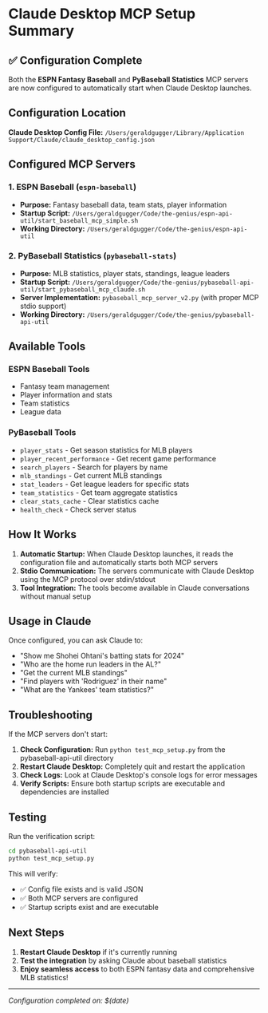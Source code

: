 # Claude Desktop MCP Setup Summary

## ✅ Configuration Complete

Both the **ESPN Fantasy Baseball** and **PyBaseball Statistics** MCP servers are now configured to automatically start when Claude Desktop launches.

## Configuration Location

**Claude Desktop Config File:** `/Users/geraldgugger/Library/Application Support/Claude/claude_desktop_config.json`

## Configured MCP Servers

### 1. ESPN Baseball (`espn-baseball`)
- **Purpose:** Fantasy baseball data, team stats, player information
- **Startup Script:** `/Users/geraldgugger/Code/the-genius/espn-api-util/start_baseball_mcp_simple.sh`
- **Working Directory:** `/Users/geraldgugger/Code/the-genius/espn-api-util`

### 2. PyBaseball Statistics (`pybaseball-stats`)
- **Purpose:** MLB statistics, player stats, standings, league leaders
- **Startup Script:** `/Users/geraldgugger/Code/the-genius/pybaseball-api-util/start_pybaseball_mcp_claude.sh`
- **Server Implementation:** `pybaseball_mcp_server_v2.py` (with proper MCP stdio support)
- **Working Directory:** `/Users/geraldgugger/Code/the-genius/pybaseball-api-util`

## Available Tools

### ESPN Baseball Tools
- Fantasy team management
- Player information and stats
- Team statistics
- League data

### PyBaseball Tools
- `player_stats` - Get season statistics for MLB players
- `player_recent_performance` - Get recent game performance
- `search_players` - Search for players by name
- `mlb_standings` - Get current MLB standings
- `stat_leaders` - Get league leaders for specific stats
- `team_statistics` - Get team aggregate statistics
- `clear_stats_cache` - Clear statistics cache
- `health_check` - Check server status

## How It Works

1. **Automatic Startup:** When Claude Desktop launches, it reads the configuration file and automatically starts both MCP servers
2. **Stdio Communication:** The servers communicate with Claude Desktop using the MCP protocol over stdin/stdout
3. **Tool Integration:** The tools become available in Claude conversations without manual setup

## Usage in Claude

Once configured, you can ask Claude to:
- "Show me Shohei Ohtani's batting stats for 2024"
- "Who are the home run leaders in the AL?"
- "Get the current MLB standings"
- "Find players with 'Rodriguez' in their name"
- "What are the Yankees' team statistics?"

## Troubleshooting

If the MCP servers don't start:

1. **Check Configuration:** Run `python test_mcp_setup.py` from the pybaseball-api-util directory
2. **Restart Claude Desktop:** Completely quit and restart the application
3. **Check Logs:** Look at Claude Desktop's console logs for error messages
4. **Verify Scripts:** Ensure both startup scripts are executable and dependencies are installed

## Testing

Run the verification script:
```bash
cd pybaseball-api-util
python test_mcp_setup.py
```

This will verify:
- ✅ Config file exists and is valid JSON
- ✅ Both MCP servers are configured
- ✅ Startup scripts exist and are executable

## Next Steps

1. **Restart Claude Desktop** if it's currently running
2. **Test the integration** by asking Claude about baseball statistics
3. **Enjoy seamless access** to both ESPN fantasy data and comprehensive MLB statistics!

---

*Configuration completed on: $(date)* 